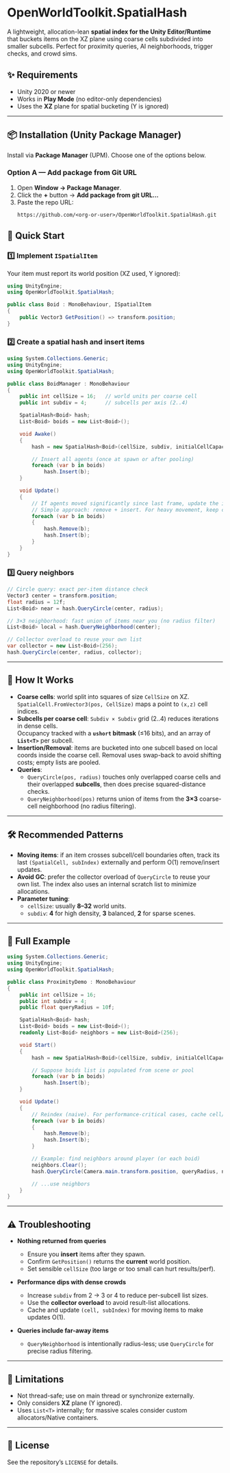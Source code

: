 # OpenWorldToolkit.SpatialHash

A lightweight, allocation-lean **spatial index for the Unity Editor/Runtime** that buckets items on the XZ plane using coarse cells subdivided into smaller subcells. Perfect for proximity queries, AI neighborhoods, trigger checks, and crowd sims.


## ✨ Requirements
- Unity 2020 or newer  
- Works in **Play Mode** (no editor-only dependencies)
- Uses the **XZ** plane for spatial bucketing (Y is ignored)

---

## 📦 Installation (Unity Package Manager)

Install via **Package Manager** (UPM). Choose one of the options below.

### Option A — Add package from Git URL
1. Open **Window → Package Manager**.
2. Click the **+** button → **Add package from git URL…**
3. Paste the repo URL:
   ```
   https://github.com/<org-or-user>/OpenWorldToolkit.SpatialHash.git
   ```

## 🚀 Quick Start

### 1️⃣ Implement `ISpatialItem`
Your item must report its world position (XZ used, Y ignored):
```csharp
using UnityEngine;
using OpenWorldToolkit.SpatialHash;

public class Boid : MonoBehaviour, ISpatialItem
{
    public Vector3 GetPosition() => transform.position;
}
```

### 2️⃣ Create a spatial hash and insert items
```csharp
using System.Collections.Generic;
using UnityEngine;
using OpenWorldToolkit.SpatialHash;

public class BoidManager : MonoBehaviour
{
    public int cellSize = 16;   // world units per coarse cell
    public int subdiv = 4;      // subcells per axis (2..4)

    SpatialHash<Boid> hash;
    List<Boid> boids = new List<Boid>();

    void Awake()
    {
        hash = new SpatialHash<Boid>(cellSize, subdiv, initialCellCapacity: 1024, queryCapacity: 1024);

        // Insert all agents (once at spawn or after pooling)
        foreach (var b in boids)
            hash.Insert(b);
    }

    void Update()
    {
        // If agents moved significantly since last frame, update the index.
        // Simple approach: remove + insert. For heavy movement, keep cached cell/subindex externally for O(1) updates.
        foreach (var b in boids)
        {
            hash.Remove(b);
            hash.Insert(b);
        }
    }
}
```

### 3️⃣ Query neighbors
```csharp
// Circle query: exact per-item distance check
Vector3 center = transform.position;
float radius = 12f;
List<Boid> near = hash.QueryCircle(center, radius);

// 3×3 neighborhood: fast union of items near you (no radius filter)
List<Boid> local = hash.QueryNeighborhood(center);

// Collector overload to reuse your own list
var collector = new List<Boid>(256);
hash.QueryCircle(center, radius, collector);
```

---

## 🧩 How It Works

- **Coarse cells**: world split into squares of size `CellSize` on XZ.  
  `SpatialCell.FromVector3(pos, CellSize)` maps a point to `(x,z)` cell indices.
- **Subcells per coarse cell**: `Subdiv × Subdiv` grid (2..4) reduces iterations in dense cells.  
  Occupancy tracked with a **`ushort` bitmask** (≤16 bits), and an array of **`List<T>`** per subcell.
- **Insertion/Removal**: items are bucketed into one subcell based on local coords inside the coarse cell. Removal uses swap-back to avoid shifting costs; empty lists are pooled.
- **Queries**:
  - `QueryCircle(pos, radius)` touches only overlapped coarse cells and their overlapped **subcells**, then does precise squared-distance checks.
  - `QueryNeighborhood(pos)` returns union of items from the **3×3** coarse-cell neighborhood (no radius filtering).

---

## 🛠 Recommended Patterns

- **Moving items**: if an item crosses subcell/cell boundaries often, track its last `(SpatialCell, subIndex)` externally and perform O(1) remove/insert updates.
- **Avoid GC**: prefer the collector overload of `QueryCircle` to reuse your own list. The index also uses an internal scratch list to minimize allocations.
- **Parameter tuning**:
  - `cellSize`: usually **8–32** world units.
  - `subdiv`: **4** for high density, **3** balanced, **2** for sparse scenes.

---

## 🧪 Full Example

```csharp
using System.Collections.Generic;
using UnityEngine;
using OpenWorldToolkit.SpatialHash;

public class ProximityDemo : MonoBehaviour
{
    public int cellSize = 16;
    public int subdiv = 4;
    public float queryRadius = 10f;

    SpatialHash<Boid> hash;
    List<Boid> boids = new List<Boid>();
    readonly List<Boid> neighbors = new List<Boid>(256);

    void Start()
    {
        hash = new SpatialHash<Boid>(cellSize, subdiv, initialCellCapacity: 2048, queryCapacity: 1024);

        // Suppose boids list is populated from scene or pool
        foreach (var b in boids)
            hash.Insert(b);
    }

    void Update()
    {
        // Reindex (naive). For performance-critical cases, cache cell/subIndex per boid.
        foreach (var b in boids)
        {
            hash.Remove(b);
            hash.Insert(b);
        }

        // Example: find neighbors around player (or each boid)
        neighbors.Clear();
        hash.QueryCircle(Camera.main.transform.position, queryRadius, neighbors);

        // ...use neighbors
    }
}
```

---

## ⚠️ Troubleshooting

- **Nothing returned from queries**
  - Ensure you **insert** items after they spawn.
  - Confirm `GetPosition()` returns the **current** world position.
  - Set sensible `cellSize` (too large or too small can hurt results/perf).

- **Performance dips with dense crowds**
  - Increase `subdiv` from 2 → 3 or 4 to reduce per-subcell list sizes.
  - Use the **collector overload** to avoid result-list allocations.
  - Cache and update `(cell, subIndex)` for moving items to make updates O(1).

- **Queries include far-away items**
  - `QueryNeighborhood` is intentionally radius-less; use `QueryCircle` for precise radius filtering.

---

## 🚧 Limitations

- Not thread-safe; use on main thread or synchronize externally.
- Only considers **XZ** plane (Y ignored).
- Uses `List<T>` internally; for massive scales consider custom allocators/Native containers.

---

## 📜 License
See the repository’s `LICENSE` for details.
